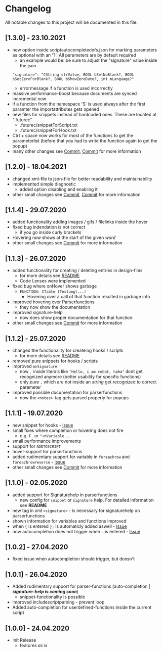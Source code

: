 # Changelog
All notable changes to this project will be documented in this file.


## [1.3.0] - 23.10.2021
- new option inside scriptautocompletedefs.json for marking parameters as optional with an '?'. All parameters are by default required
  - an example would be: be sure to adjust the "signature" value inside the json  
  ```futurec  
  "signature": "CString strValue, BOOL bSetNoBlank?, BOOL bSetZeroForBlank?, BOOL bShowZeroDate?, int nLanguage?"  
  ```  
  - errormessage if a function is used incorrectly
- massive performance-boost because documents are synced incremental now
- if a function from the namespace 'S' is used always after the first paramter the importattributes gets opened
- new files for snippets instead of hardcoded ones. These are located at ".futurec"
  - .futurec/snippetForScript.txt
  - .futurec/snippetForHook.txt
- Ctrl + space now works for most of the functions to get the parameterlist (before that you had to write the function again to get the popup)
- many other changes see [Commit](https://github.com/Muraxon/FuturecLanguageServer/commit/1d023345d91cf9b1922caeaff4120b37ff92ff45), [Commit](https://github.com/Muraxon/FuturecLanguageServer/commit/637b40b42eadd9832c28066c2ac7a18fc2574a84) for more information


## [1.2.0] - 18.04.2021
- changed xml-file to json-file for better readability and maintainability
- implemented simple diagnostic
  - added option disabling and enabling it
- other small changes see [Commit](https://github.com/Muraxon/FuturecLanguageServer/commit/1d023345d91cf9b1922caeaff4120b37ff92ff45), [Commit](https://github.com/Muraxon/FuturecLanguageServer/commit/637b40b42eadd9832c28066c2ac7a18fc2574a84) for more information


## [1.1.4] - 29.07.2020
- added functionality adding images / gifs / filelinks inside the hover
- fixed bug indendation is not correct
  - if you go inside curly brackets
- Hovering now shows at the start of the given *word*
- other small changes see [Commit](https://github.com/Muraxon/FuturecLanguageServer/commit/0d912194adc2a1581ff339a23c3837e0c4e8c2ed) for more information


## [1.1.3] - 26.07.2020
- added functionality for creating / deleting entries in design-files
  - for more details see [README](README.md)
  - Code Lenses were implemented
- fixed bug where onHover shows garbage
  - `FUNCTION: CTable tTestung(...)`
    - Hovering over a call of that function resulted in garbage info
- improved hovering over Parserfunctions
  - they now show the documentation
- improved signature-help
  - now does show proper documentation for that function
- other small changes see [Commit](https://github.com/Muraxon/FuturecLanguageServer/commit/129f19241ec761439a8a7e41c3e141de6a45f626) for more information


## [1.1.2] - 25.07.2020
- changed the functionality for createing hooks / scripts
  - for more details see [README](README.md)
- removed pure snippets for hooks / scripts
- improved `onSignature`
  - now `,` inside literals like `"Hello, i am robot, haha"` dont get recognized anymore (better usability for specific functions)
  - only *pure* `,` which are not inside an *string* get recognized to correct parameter
- improved possible documentation for parserfunctions
  - now the `<notes>`-tag gets parsed properly for popups


## [1.1.1] - 19.07.2020
- new snippet for hooks - [Issue](https://github.com/Muraxon/FuturecLanguageServer/issues/7)
- small fixes where completion or hovering does not fire
  - e.g. `F.` or `"+nVariable ..`
- small performance improvements
- support for `ADDTOSCRIPT`
- hover-support for parserfunctions
- added rudimentary support for variable in `foreachrow` and `foreachrowreverse` - [Issue](https://github.com/Muraxon/FuturecLanguageServer/issues/5)
- other small changes see [Commit](https://github.com/Muraxon/FuturecLanguageServer/commit/405da8a3232a9745c1eceed404203f9d1662ef6a) for more information


## [1.1.0] - 02.05.2020
- added support for Signaturehelp in parserfunctions
  - new config for `snippet` or `signature` help. For detailed information see **README**
- new tag in xml `<signature>` - is necessary for signaturehelp on parserfunctions
- shown information for variables and functions improved
- when `{` is entered `};` is automaticly added aswell - [Issue](https://github.com/Muraxon/FuturecLanguageServer/issues/1)
- now autocompletion does not trigger when `.` is entered - [Issue](https://github.com/Muraxon/FuturecLanguageServer/issues/2)


## [1.0.2] - 27.04.2020
- fixed issue when autocompletion should trigger, but doesn't


## [1.0.1] - 26.04.2020
- Added rudimentary support for parser-functions (auto-completion | ***signature-help is coming soon***)
  - snippet-functionality is possible
- improved includescriptparsing - prevent loop
- Added auto-completion for userdefined-functions inside the current script

## [1.0.0] - 24.04.2020
- Init Release
  - features *as is*
